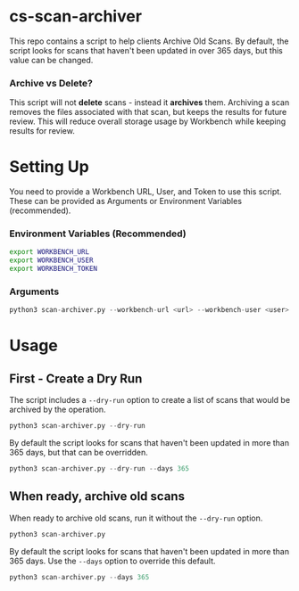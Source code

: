 # cs-scan-archiver
This repo contains a script to help clients Archive Old Scans. 
By default, the script looks for scans that haven't been updated in over 365 days, but this value can be changed.

### Archive vs Delete?
This script will not **delete** scans - instead it **archives** them. Archiving a scan removes the files associated with that scan, but keeps the results for future review. This will reduce overall storage usage by Workbench while keeping results for review.

# Setting Up
You need to provide a Workbench URL, User, and Token to use this script. 
These can be provided as Arguments or Environment Variables (recommended). 

### Environment Variables (Recommended)
``` sh
export WORKBENCH_URL
export WORKBENCH_USER
export WORKBENCH_TOKEN
```

### Arguments
``` python
python3 scan-archiver.py --workbench-url <url> --workbench-user <user> --workbench-token <token>
```

# Usage

## First - Create a Dry Run
The script includes a `--dry-run` option to create a list of scans that would be archived by the operation.

``` python
python3 scan-archiver.py --dry-run
```

By default the script looks for scans that haven't been updated in more than 365 days, but that can be overridden.
``` python
python3 scan-archiver.py --dry-run --days 365
```

## When ready, archive old scans
When ready to archive old scans, run it without the `--dry-run` option. 

``` python
python3 scan-archiver.py
```

By default the script looks for scans that haven't been updated in more than 365 days.
Use the `--days` option to override this default.

``` python
python3 scan-archiver.py --days 365
```
